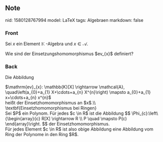## Note
nid: 1580128767994
model: LaTeX
tags: Algebraen
markdown: false

### Front
Sei $x$ ein Element $\mathbb{K}$ -Algebra und $x \in \mathcal{A}$. <div>
</div><div>Wie sind der Einsetzungshomomorphismus $ev_{x}$ definiert?</div>

### Back
Die Abbildung
<div>
  $\mathrm{ev}_{x}: \mathbb{K}[X] \rightarrow \mathcal{A},
  \quad\left(a_{0}+a_{1} X+\cdots+a_{n} X^{n}\right) \mapsto
  a_{0}+a_{1} x+\cdots+a_{n} x^{n}$
</div>
<div>
  heißt der Einsetzhomomorphismus an $x$.\\
</div>
<div>
  \textbf{Einsetzhomomorphismus bei Ringen}
</div>
<div>
  Sei $P$ ein Polynom. Für jedes $c \in R$ ist die Abbildung $$
  \Phi_{c}:\left\{\begin{array}{c} R[X] \rightarrow R \\ P \quad
  \mapsto P(c) \end{array}\right. $$ der Einsetzhomomorphismus.
</div>
<div>
  Für jedes Element $c \in R$ ist also obige Abbildung eine
  Abbildung vom Ring der Polynome in den Ring $R$.
</div>
